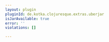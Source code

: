 ```yaml
---
layout: plugin
pluginId: de.kotka.clojuresque.extras.uberjar
isJarAvailable: true
error: ''
violations: []

---
```

